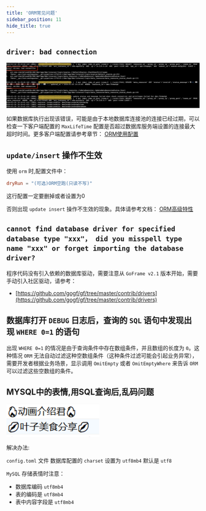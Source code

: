 ```yaml
---
title: 'ORM常见问题'
sidebar_position: 11
hide_title: true
---
```


## `driver: bad connection`

![](/markdown/7b384b6f57115b11938d9c0a30dde732.png)

如果数据库执行出现该错误，可能是由于本地数据库连接池的连接已经过期，可以检查一下客户端配置的 `MaxLifeTime` 配置是否超过数据库服务端设置的连接最大超时时间。更多客户端配置请参考章节： [ORM使用配置](/docs/核心组件/数据库ORM/ORM使用配置)

## `update/insert` 操作不生效

使用 `orm` 时,配置文件中：

```toml
dryRun = "(可选)ORM空跑(只读不写)"
```

这行配置一定要删掉或者设置为0

否则出现 `update insert` 操作不生效的现象。具体请参考文档： [ORM高级特性](/docs/核心组件/数据库ORM/ORM高级特性)

## `cannot find database driver for specified database type "xxx"， did you misspell type name "xxx" or forget importing the database driver?`

程序代码没有引入依赖的数据库驱动，需要注意从 `GoFrame v2.1` 版本开始，需要手动引入社区驱动，请参考：

- [https://github.com/gogf/gf/tree/master/contrib/drivers](https://github.com/gogf/gf/tree/master/contrib/drivers)

## 数据库打开 `DEBUG` 日志后，查询的 `SQL` 语句中发现出现 `WHERE 0=1` 的语句

出现 `WHERE 0=1` 的情况是由于查询条件中存在数组条件，并且数组的长度为 `0`。这种情况 `ORM` 无法自动过滤这种空数组条件（这种条件过滤可能会引起业务异常），需要开发者根据业务场景，显示调用 `OmitEmpty` 或者 `OmitEmptyWhere` 来告诉 `ORM` 可以过滤这些空数组的条件。

## MYSQL中的表情,用SQL查询后,乱码问题

![](/markdown/867e951b823bb2652a6b7d62f70a1ff3.png)

解决办法:

`config.toml` 文件 数据库配置的 `charset` 设置为 `utf8mb4` 默认是 `utf8`

`MySQL` 存储表情时注意：

- 数据库编码 `utf8mb4`
- 表的编码是 `utf8mb4`
- 表中内容字段是 `utf8mb4`
